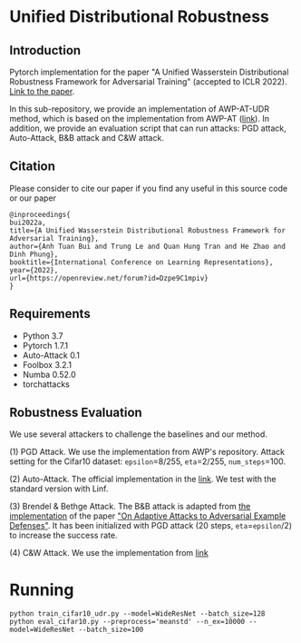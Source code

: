# Unified Distributional Robustness

## Introduction 
Pytorch implementation for the paper "A Unified Wasserstein Distributional Robustness Framework for Adversarial Training" (accepted to ICLR 2022). [Link to the paper](https://openreview.net/forum?id=Dzpe9C1mpiv).

In this sub-repository, we provide an implementation of AWP-AT-UDR method, which is based on the implementation from AWP-AT ([link](https://github.com/csdongxian/AWP)). In addition, we provide an evaluation script that can run attacks: PGD attack, Auto-Attack, B&B attack and C&W attack. 

## Citation 
Please consider to cite our paper if you find any useful in this source code or our paper

```
@inproceedings{
bui2022a,
title={A Unified Wasserstein Distributional Robustness Framework for Adversarial Training},
author={Anh Tuan Bui and Trung Le and Quan Hung Tran and He Zhao and Dinh Phung},
booktitle={International Conference on Learning Representations},
year={2022},
url={https://openreview.net/forum?id=Dzpe9C1mpiv}
}
```

## Requirements 
- Python 3.7
- Pytorch 1.7.1
- Auto-Attack 0.1
- Foolbox 3.2.1
- Numba 0.52.0
- torchattacks
  
## Robustness Evaluation 
We use several attackers to challenge the baselines and our method. 

(1) PGD Attack. We use the implementation from AWP's repository. Attack setting for the Cifar10 dataset: `epsilon`=8/255, `eta`=2/255, `num_steps`=100.  

(2) Auto-Attack. The official implementation in the [link](https://github.com/fra31/auto-attack). We test with the standard version with Linf.  

(3) Brendel & Bethge Attack. The B&B attack is adapted from [the implementation](https://github.com/wielandbrendel/adaptive_attacks_paper/tree/master/07_ensemble_diversity) of the paper ["On Adaptive Attacks to Adversarial Example Defenses"](https://arxiv.org/abs/2002.08347). It has been initialized with PGD attack (20 steps, `eta`=`epsilon`/2) to increase the success rate.  

(4) C&W Attack. We use the implementation from [link](https://github.com/Harry24k/adversarial-attacks-pytorch/blob/master/torchattacks/attacks/cw.py) 

# Running 

```
python train_cifar10_udr.py --model=WideResNet --batch_size=128
python eval_cifar10.py --preprocess='meanstd' --n_ex=10000 --model=WideResNet --batch_size=100
```